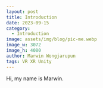 ```yaml
---
layout: post
title: Introduction
date: 2023-09-15
category:
  - Introduction
image: assets/img/blog/pic-me.webp
image_w: 3072
image_h: 4080
author: Marwin Wongjarupun
tags: VR XR Unity
---
```

Hi, my name is Marwin.

[^posts]: Footnote test.
